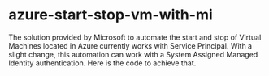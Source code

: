 # azure-start-stop-vm-with-mi
The solution provided by Microsoft to automate the start and stop of Virtual Machines located in Azure currently works with Service Principal. With a slight change, this automation can work with a System Assigned Managed Identity authentication. Here is the code to achieve that.
